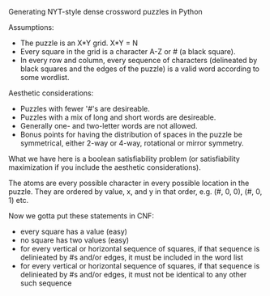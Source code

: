 Generating NYT-style dense crossword puzzles in Python

Assumptions:
- The puzzle is an X\*Y grid. X\*Y = N
- Every square in the grid is a character A-Z or # (a black square).
- In every row and column, every sequence of characters (delineated by black squares and the edges of the puzzle) is a valid word according to some wordlist.

Aesthetic considerations:
- Puzzles with fewer '#'s are desireable.
- Puzzles with a mix of long and short words are desireable.
- Generally one- and two-letter words are not allowed.
- Bonus points for having the distribution of spaces in the puzzle be symmetrical, either 2-way or 4-way, rotational or mirror symmetry.

What we have here is a boolean satisfiability problem (or satisfiability maximization if you include the aesthetic considerations).

The atoms are every possible character in every possible location in the puzzle. They are ordered by value, x, and y in that order, e.g. (#, 0, 0), (#, 0, 1) etc.

Now we gotta put these statements in CNF:
- every square has a value (easy)
- no square has two values (easy)
- for every vertical or horizontal sequence of squares, if that sequence is delinieated by #s and/or edges, it must be included in the word list
- for every vertical or horizontal sequence of squares, if that sequence is delinieated by #s and/or edges, it must not be identical to any other such sequence